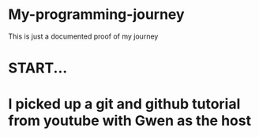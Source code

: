 # My-programming-journey
This is just a documented proof of my journey
<h1>START...<h1>
<p>I picked up a git and github tutorial from youtube with Gwen as the host</p>

